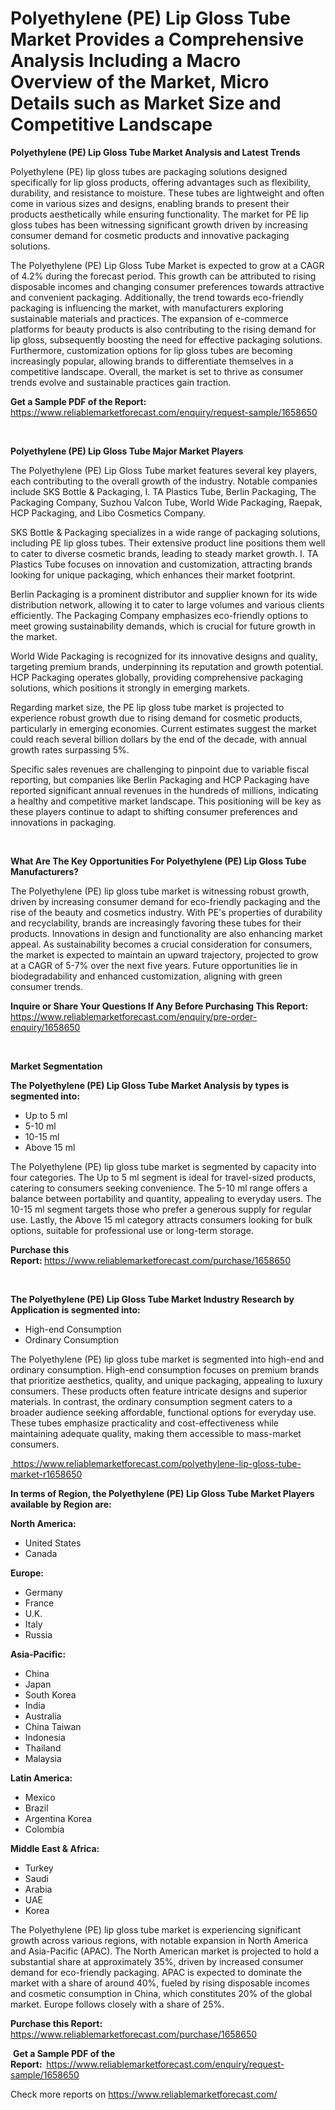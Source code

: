 <p><h1>Polyethylene (PE) Lip Gloss Tube Market Provides a Comprehensive Analysis Including a Macro Overview of the Market, Micro Details such as Market Size and Competitive Landscape</h1></p><p><strong>Polyethylene (PE) Lip Gloss Tube Market Analysis and Latest Trends</strong></p>
<p><p>Polyethylene (PE) lip gloss tubes are packaging solutions designed specifically for lip gloss products, offering advantages such as flexibility, durability, and resistance to moisture. These tubes are lightweight and often come in various sizes and designs, enabling brands to present their products aesthetically while ensuring functionality. The market for PE lip gloss tubes has been witnessing significant growth driven by increasing consumer demand for cosmetic products and innovative packaging solutions.</p><p>The Polyethylene (PE) Lip Gloss Tube Market is expected to grow at a CAGR of 4.2% during the forecast period. This growth can be attributed to rising disposable incomes and changing consumer preferences towards attractive and convenient packaging. Additionally, the trend towards eco-friendly packaging is influencing the market, with manufacturers exploring sustainable materials and practices. The expansion of e-commerce platforms for beauty products is also contributing to the rising demand for lip gloss, subsequently boosting the need for effective packaging solutions. Furthermore, customization options for lip gloss tubes are becoming increasingly popular, allowing brands to differentiate themselves in a competitive landscape. Overall, the market is set to thrive as consumer trends evolve and sustainable practices gain traction.</p></p>
<p><strong>Get a Sample PDF of the Report:&nbsp;</strong> <a href="https://www.reliablemarketforecast.com/enquiry/request-sample/1658650?utm_campaign=3503&utm_medium=2&utm_source=Github&utm_content=ia&utm_term=23032025&utm_id=polyethylene-pe-lip-gloss-tube">https://www.reliablemarketforecast.com/enquiry/request-sample/1658650</a></p>
<p>&nbsp;</p>
<p><strong>Polyethylene (PE) Lip Gloss Tube Major Market Players</strong></p>
<p><p>The Polyethylene (PE) Lip Gloss Tube market features several key players, each contributing to the overall growth of the industry. Notable companies include SKS Bottle & Packaging, I. TA Plastics Tube, Berlin Packaging, The Packaging Company, Suzhou Valcon Tube, World Wide Packaging, Raepak, HCP Packaging, and Libo Cosmetics Company.</p><p>SKS Bottle & Packaging specializes in a wide range of packaging solutions, including PE lip gloss tubes. Their extensive product line positions them well to cater to diverse cosmetic brands, leading to steady market growth. I. TA Plastics Tube focuses on innovation and customization, attracting brands looking for unique packaging, which enhances their market footprint.</p><p>Berlin Packaging is a prominent distributor and supplier known for its wide distribution network, allowing it to cater to large volumes and various clients efficiently. The Packaging Company emphasizes eco-friendly options to meet growing sustainability demands, which is crucial for future growth in the market.</p><p>World Wide Packaging is recognized for its innovative designs and quality, targeting premium brands, underpinning its reputation and growth potential. HCP Packaging operates globally, providing comprehensive packaging solutions, which positions it strongly in emerging markets.</p><p>Regarding market size, the PE lip gloss tube market is projected to experience robust growth due to rising demand for cosmetic products, particularly in emerging economies. Current estimates suggest the market could reach several billion dollars by the end of the decade, with annual growth rates surpassing 5%.</p><p>Specific sales revenues are challenging to pinpoint due to variable fiscal reporting, but companies like Berlin Packaging and HCP Packaging have reported significant annual revenues in the hundreds of millions, indicating a healthy and competitive market landscape. This positioning will be key as these players continue to adapt to shifting consumer preferences and innovations in packaging.</p></p>
<p>&nbsp;</p>
<p><strong>What Are The Key Opportunities For Polyethylene (PE) Lip Gloss Tube Manufacturers?</strong></p>
<p><p>The Polyethylene (PE) lip gloss tube market is witnessing robust growth, driven by increasing consumer demand for eco-friendly packaging and the rise of the beauty and cosmetics industry. With PE's properties of durability and recyclability, brands are increasingly favoring these tubes for their products. Innovations in design and functionality are also enhancing market appeal. As sustainability becomes a crucial consideration for consumers, the market is expected to maintain an upward trajectory, projected to grow at a CAGR of 5-7% over the next five years. Future opportunities lie in biodegradability and enhanced customization, aligning with green consumer trends.</p></p>
<p><strong>Inquire or Share Your Questions If Any Before Purchasing This Report:</strong> <a href="https://www.reliablemarketforecast.com/enquiry/pre-order-enquiry/1658650?utm_campaign=3503&utm_medium=2&utm_source=Github&utm_content=ia&utm_term=23032025&utm_id=polyethylene-pe-lip-gloss-tube">https://www.reliablemarketforecast.com/enquiry/pre-order-enquiry/1658650</a></p>
<p>&nbsp;</p>
<p><strong>Market Segmentation</strong></p>
<p><strong>The Polyethylene (PE) Lip Gloss Tube Market Analysis by types is segmented into:</strong></p>
<p><ul><li>Up to 5 ml</li><li>5-10 ml</li><li>10-15 ml</li><li>Above 15 ml</li></ul></p>
<p><p>The Polyethylene (PE) lip gloss tube market is segmented by capacity into four categories. The Up to 5 ml segment is ideal for travel-sized products, catering to consumers seeking convenience. The 5-10 ml range offers a balance between portability and quantity, appealing to everyday users. The 10-15 ml segment targets those who prefer a generous supply for regular use. Lastly, the Above 15 ml category attracts consumers looking for bulk options, suitable for professional use or long-term storage.</p></p>
<p><strong>Purchase this Report:&nbsp;</strong><a href="https://www.reliablemarketforecast.com/purchase/1658650?utm_campaign=3503&utm_medium=2&utm_source=Github&utm_content=ia&utm_term=23032025&utm_id=polyethylene-pe-lip-gloss-tube">https://www.reliablemarketforecast.com/purchase/1658650</a></p>
<p>&nbsp;</p>
<p><strong>The Polyethylene (PE) Lip Gloss Tube Market Industry Research by Application is segmented into:</strong></p>
<p><ul><li>High-end Consumption</li><li>Ordinary Consumption</li></ul></p>
<p><p>The Polyethylene (PE) lip gloss tube market is segmented into high-end and ordinary consumption. High-end consumption focuses on premium brands that prioritize aesthetics, quality, and unique packaging, appealing to luxury consumers. These products often feature intricate designs and superior materials. In contrast, the ordinary consumption segment caters to a broader audience seeking affordable, functional options for everyday use. These tubes emphasize practicality and cost-effectiveness while maintaining adequate quality, making them accessible to mass-market consumers.</p></p>
<p><a href="https://www.reliablemarketforecast.com/polyethylene-lip-gloss-tube-market-r1658650?utm_campaign=3503&utm_medium=2&utm_source=Github&utm_content=ia&utm_term=23032025&utm_id=polyethylene-pe-lip-gloss-tube">&nbsp;https://www.reliablemarketforecast.com/polyethylene-lip-gloss-tube-market-r1658650</a></p>
<p><strong>In terms of Region, the Polyethylene (PE) Lip Gloss Tube Market Players available by Region are:</strong></p>
<p>
    <p> <strong> North America: </strong>
        <ul>
            <li>United States</li>
            <li>Canada</li>
        </ul>
        </p> 
    <p> <strong> Europe: </strong>
        <ul>
            <li>Germany</li>
            <li>France</li>
            <li>U.K.</li>
            <li>Italy</li>
            <li>Russia</li>
        </ul>
        </p> 
    <p> <strong> Asia-Pacific: </strong>
        <ul>
            <li>China</li>
            <li>Japan</li>
            <li>South Korea</li>
            <li>India</li>
            <li>Australia</li>
            <li>China Taiwan</li>
            <li>Indonesia</li>
            <li>Thailand</li>
            <li>Malaysia</li>
        </ul>
        </p> 
    <p> <strong> Latin America: </strong>
        <ul>
            <li>Mexico</li>
            <li>Brazil</li>
            <li>Argentina Korea</li>
            <li>Colombia</li>
        </ul>
        </p> 
    <p> <strong> Middle East & Africa: </strong>
        <ul>
            <li>Turkey</li>
            <li>Saudi</li>
            <li>Arabia</li>
            <li>UAE</li>
            <li>Korea</li>
        </ul>
    </p>
    </p>
<p><p>The Polyethylene (PE) lip gloss tube market is experiencing significant growth across various regions, with notable expansion in North America and Asia-Pacific (APAC). The North American market is projected to hold a substantial share at approximately 35%, driven by increased consumer demand for eco-friendly packaging. APAC is expected to dominate the market with a share of around 40%, fueled by rising disposable incomes and cosmetic consumption in China, which constitutes 20% of the global market. Europe follows closely with a share of 25%.</p></p>
<p><strong>Purchase this Report: </strong><a href="https://www.reliablemarketforecast.com/purchase/1658650?utm_campaign=3503&utm_medium=2&utm_source=Github&utm_content=ia&utm_term=23032025&utm_id=polyethylene-pe-lip-gloss-tube">https://www.reliablemarketforecast.com/purchase/1658650</a></p>
<p>&nbsp;<strong>Get a Sample PDF of the Report:&nbsp;&nbsp;</strong><a href="https://www.reliablemarketforecast.com/enquiry/request-sample/1658650?utm_campaign=3503&utm_medium=2&utm_source=Github&utm_content=ia&utm_term=23032025&utm_id=polyethylene-pe-lip-gloss-tube">https://www.reliablemarketforecast.com/enquiry/request-sample/1658650</a></p>
<p><strong></strong></p>
<p>Check more reports on <a href="https://www.reliablemarketforecast.com/?utm_campaign=3503&utm_medium=2&utm_source=Github&utm_content=ia&utm_term=23032025&utm_id=polyethylene-pe-lip-gloss-tube">https://www.reliablemarketforecast.com/</a></p>